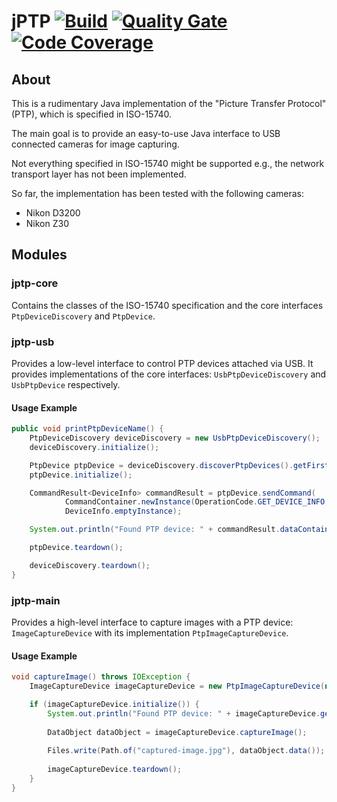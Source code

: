 # jPTP [![Build](https://github.com/arassec/jptp/actions/workflows/build.yml/badge.svg)](https://github.com/arassec/jptp/actions/workflows/build.yml) [![Quality Gate](https://img.shields.io/sonar/quality_gate/arassec_jptp?server=http%3A%2F%2Fsonarcloud.io)](https://sonarcloud.io/dashboard?id=arassec_jptp) [![Code Coverage](https://img.shields.io/sonar/coverage/arassec_jptp?server=http%3A%2F%2Fsonarcloud.io)](https://sonarcloud.io/component_measures?id=arassec_jptp&metric=coverage&view=treemap)

## About
This is a rudimentary Java implementation of the "Picture Transfer Protocol" (PTP), which is specified in ISO-15740.

The main goal is to provide an easy-to-use Java interface to USB connected cameras for image capturing.

Not everything specified in ISO-15740 might be supported e.g., the network transport layer has not been implemented.

So far, the implementation has been tested with the following cameras:
* Nikon D3200
* Nikon Z30

## Modules

### jptp-core
Contains the classes of the ISO-15740 specification and the core interfaces ``PtpDeviceDiscovery`` and ``PtpDevice``.

### jptp-usb
Provides a low-level interface to control PTP devices attached via USB.
It provides implementations of the core interfaces: ``UsbPtpDeviceDiscovery`` and ``UsbPtpDevice`` respectively.

#### Usage Example

```java
public void printPtpDeviceName() {
    PtpDeviceDiscovery deviceDiscovery = new UsbPtpDeviceDiscovery();
    deviceDiscovery.initialize();

    PtpDevice ptpDevice = deviceDiscovery.discoverPtpDevices().getFirst();
    ptpDevice.initialize();

    CommandResult<DeviceInfo> commandResult = ptpDevice.sendCommand(
            CommandContainer.newInstance(OperationCode.GET_DEVICE_INFO, ptpDevice.getSessionId(), ptpDevice.incrementTransactionId()),
            DeviceInfo.emptyInstance);

    System.out.println("Found PTP device: " + commandResult.dataContainer().payload().model().value().rawValue());

    ptpDevice.teardown();

    deviceDiscovery.teardown();
}
```

### jptp-main
Provides a high-level interface to capture images with a PTP device: ``ImageCaptureDevice`` with its implementation ``PtpImageCaptureDevice``.

#### Usage Example
```java
void captureImage() throws IOException {
    ImageCaptureDevice imageCaptureDevice = new PtpImageCaptureDevice(new UsbPtpDeviceDiscovery());

    if (imageCaptureDevice.initialize()) {
        System.out.println("Found PTP device: " + imageCaptureDevice.getDeviceInfo().orElseThrow());
        
        DataObject dataObject = imageCaptureDevice.captureImage();
        
        Files.write(Path.of("captured-image.jpg"), dataObject.data());
        
        imageCaptureDevice.teardown();
    }
}
```